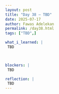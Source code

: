 ```yaml
---
layout: post
title: "Day 38 – TBD"
date: 2025-07-17
author: Fawas Adelekan
permalink: /day38.html
tags: ["TBD",]

what_i_learned: |
 TBD

 

blockers: |
 TBD

reflection: |
 TBD
---
```

